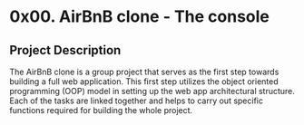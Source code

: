 # 0x00. AirBnB clone - The console

## Project Description

The AirBnB clone is a group project that serves as the first step towards building a full web application. This first step utilizes the object oriented programming (OOP) model in setting up the web app architectural structure. Each of the tasks are linked together and helps to carry out specific functions required for building the whole project.
